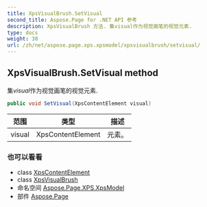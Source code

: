 ```yaml
---
title: XpsVisualBrush.SetVisual
second_title: Aspose.Page for .NET API 参考
description: XpsVisualBrush 方法. 集visual作为视觉画笔的视觉元素.
type: docs
weight: 30
url: /zh/net/aspose.page.xps.xpsmodel/xpsvisualbrush/setvisual/
---
```

## XpsVisualBrush.SetVisual method

集*visual*作为视觉画笔的视觉元素.

```csharp
public void SetVisual(XpsContentElement visual)
```

| 范围 | 类型 | 描述 |
| --- | --- | --- |
| visual | XpsContentElement | 元素。 |

### 也可以看看

* class [XpsContentElement](../../xpscontentelement/)
* class [XpsVisualBrush](../)
* 命名空间 [Aspose.Page.XPS.XpsModel](../../xpsvisualbrush/)
* 部件 [Aspose.Page](../../../)


